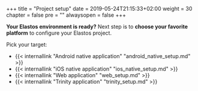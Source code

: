 +++
title = "Project setup"
date = 2019-05-24T21:15:33+02:00
weight = 30
chapter = false
pre = ""
alwaysopen = false
+++ 

**Your Elastos environment is ready?** Next step is to **choose your favorite platform** to configure your Elastos project.

Pick your target:

* {{< internallink "Android native application" "android_native_setup.md" >}}
* {{< internallink "iOS native application" "ios_native_setup.md" >}}
* {{< internallink "Web application" "web_setup.md" >}}
* {{< internallink "Trinity application" "trinity_setup.md" >}}